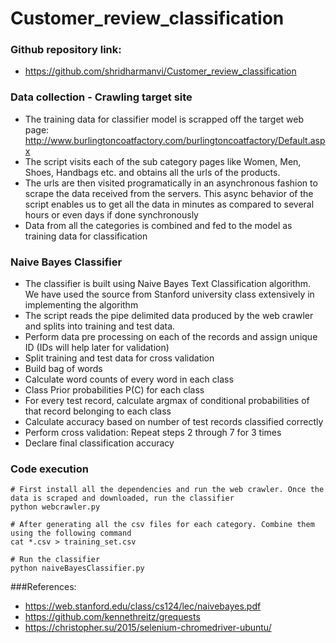 # Customer_review_classification

### Github repository link:
* https://github.com/shridharmanvi/Customer_review_classification


### Data collection - Crawling target site

* The training data for classifier model is scrapped off the target web page: http://www.burlingtoncoatfactory.com/burlingtoncoatfactory/Default.aspx
* The script visits each of the sub category pages like Women, Men, Shoes, Handbags etc. and obtains all the urls of the products.
* The urls are then visited programatically in an asynchronous fashion to scrape the data received from the servers. This async behavior of the script enables us to get all the data in minutes as compared to several hours or even days if done synchronously
* Data from all the categories is combined and fed to the model as training data for classification

### Naive Bayes Classifier

* The classifier is built using Naive Bayes Text Classification algorithm. We have used the source from Stanford university class extensively in implementing the algorithm 
* The script reads the pipe delimited data produced by the web crawler and splits into training and test data.  
* Perform data pre processing on each of the records and assign unique ID (IDs will help later for validation)
* Split training and test data for cross validation
* Build bag of words
* Calculate word counts of every word in each class
* Class Prior probabilities P(C) for each class
* For every test record, calculate argmax of conditional probabilities of that record belonging to each class
* Calculate accuracy based on number of test records classified correctly
* Perform cross validation: Repeat steps 2 through 7 for 3 times
* Declare final classification accuracy

### Code execution
```
# First install all the dependencies and run the web crawler. Once the data is scraped and downloaded, run the classifier
python webcrawler.py

# After generating all the csv files for each category. Combine them using the following command
cat *.csv > training_set.csv

# Run the classifier
python naiveBayesClassifier.py

```

###References:

* https://web.stanford.edu/class/cs124/lec/naivebayes.pdf
* https://github.com/kennethreitz/grequests
* https://christopher.su/2015/selenium-chromedriver-ubuntu/

